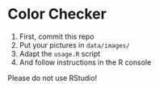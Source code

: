 # Color Checker

1. First, commit this repo
2. Put your pictures in `data/images/`
3. Adapt the `usage.R` script
4. And follow instructions in the R console

Please do not use RStudio!
